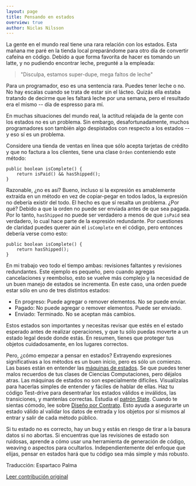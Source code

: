 ```yaml
---
layout: page
title: Pensando en estados
overview: true
author: Niclas Nilsson
---
```


La gente en el mundo real tiene una rara relación con los estados. Esta mañana me paré en la tienda local preparándome para otro día de convertir cafeína en código. Debido a que forma favorita de hacer es tomando un latte, y no pudiendo encontrar leche, pregunté a la empleada:

>"Disculpa, estamos super-dupe, mega faltos de leche"

Para un programador, eso es una sentencia rara. Puedes tener leche o no. No hay escalas cuando se trata de estar sin el lácteo. Quizás ella estaba tratando de decirme que les faltará leche por una semana, pero el resultado era el mismo -- día de espresso para mí.

En muchas situaciones del mundo real, la actitud relajada de la gente con los estados no es un problema. Sin embargo, desafortunadamente, muchos programadores son también algo despistados con respecto a los estados -- y eso sí es un problema.

Considere una tienda de ventas en línea que sólo acepta tarjetas de crédito y que no factura a los clientes, tiene una clase `Orden` conteniendo este método:


    public boolean isComplete() {
        return isPaid() && hasShipped();
    }

Razonable, ¿no es así? Bueno, incluso si la expresión es amablemente extraída en un método en vez de copiar-pegar en todos lados, la expresión no debería existir del todo. El hecho es que sí resalta un problema. ¿Por qué? Debido a que la orden no puede ser enviada antes de que sea pagada. Por lo tanto, `hasShipped` no puede ser verdadero a menos de que `isPaid` sea verdadero, lo cual hace parte de la expresión redundante. Por cuestiones de claridad puedes querer aún el `isComplete` en el código, pero entonces debería verse como esto:


    public boolean isComplete() {
        return hasShipped();
    }

En mi trabajo veo todo el tiempo ambas: revisiones faltantes y revisiones redundantes. Este ejemplo es pequeño, pero cuando agregas cancelaciones y reembolso, esto se vuelve más complejo y la necesidad de un buen manejo de estados se incrementa. En este caso, una orden puede estar sólo en uno de tres distintos estados:

* En progreso: Puede agregar o remover elementos. No se puede enviar.
* Pagado: No puede agregar o remover elementos. Puede ser enviado.
* Enviado: Terminado. No se aceptan más cambios.

Estos estados son importantes y necesitas revisar que estés en el estado esperado antes de realizar operaciones, y que tu sólo puedas moverte a un estado legal desde donde estás. En resumen, tienes que proteger tus objetos cuidadosamente, en los lugares correctos.

Pero, ¿cómo empezar a pensar en estados? Extrayendo expresiones significativas a los métodos es un buen inicio, pero es sólo un comienzo. Las bases están en entender las [máquinas de estados](https://es.wikipedia.org/wiki/Aut%C3%B3mata_finito). Se que puedes tener malos recuerdos de tus clases de Ciencias Computaciones, pero déjalos atras. Las máquinas de estados no son especialmente difíciles. Visualízalas para hacerlas simples de entender y fáciles de hablar de ellas. Haz tu código Test-drive para desentrañar los estados válidos e inválidos, las transiciones, y mantenlas correctas. Estudia el [patrón State](https://en.wikipedia.org/wiki/State_pattern). Cuando te sientas cómodo, lee sobre [Diseño por Contrato](https://en.wikipedia.org/wiki/Design_by_Contract). Esto ayuda a asegurarte un estado válido al validar los datos de entrada y los objetos por sí mismos al entrar y salir de cada método público.

Si tu estado no es correcto, hay un bug y estás en riesgo de tirar a la basura datos si no abortas. Si encuentras que las revisiones de estado son ruidosas, aprende a cómo usar una herramienta de generación de código, weaving o aspectos para ocultarlos. Independientemente del enfoque que elijas, pensar en estados hará que tu código sea más simple y más robusto.

Traducción: Espartaco Palma

[Leer contribución original](http://programmer.97things.oreilly.com/wiki/index.php/Thinking_in_States)